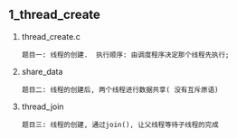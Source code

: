 ## 1_thread_create

1. thread_create.c

   ```
   题目一: 线程的创建.  执行顺序: 由调度程序决定那个线程先执行;
   ```

2. share_data

   ```
   题目二: 线程的创建后, 两个线程进行数据共享( 没有互斥原语)
   ```

3. thread_join

   ```
   题目三: 线程的创建, 通过join(), 让父线程等待子线程的完成
   ```

   

